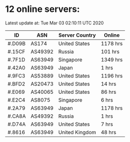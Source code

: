 # 12 online servers:

Latest update at: Tue Mar 03 02:10:11 UTC 2020

| ID | ASN | Server Country | Online |
| -- | --- | -------------- | ------ |
| #.D09B | AS174 | United States | 1178 hrs |
| #.15CF | AS49392 | Russia | 101 hrs |
| #.7F1D | AS63949 | Singapore | 1349 hrs |
| #.42A0 | AS63949 | Japan | 1 hrs |
| #.9FC3 | AS53889 | United States | 1196 hrs |
| #.BFD2 | AS20473 | United States | 14 hrs |
| #.E069 | AS40065 | United States | 86 hrs |
| #.E2C4 | AS8075 | Singapore | 6 hrs |
| #.2A79 | AS63949 | Japan | 1178 hrs |
| #.CA8A | AS49392 | Russia | 1 hrs |
| #.D74A | AS63949 | United States | 7 hrs |
| #.8616 | AS63949 | United Kingdom | 48 hrs |


